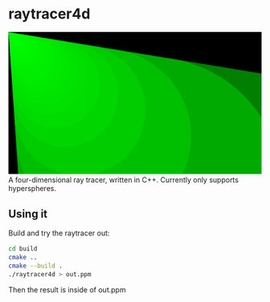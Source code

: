 # raytracer4d
![4D Ray Traced Image](https://github.com/TomasZlamal/4D-Raytracer/blob/main/example.png)
A four-dimensional ray tracer, written in C++.
Currently only supports hyperspheres.

## Using it
Build and try the raytracer out:
```bash
cd build
cmake ..
cmake --build .
./raytracer4d > out.ppm
```
Then the result is inside of out.ppm

